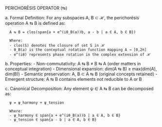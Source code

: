 PERICHORĒSIS OPERATOR (⇆)

   a. Formal Definition:
      For any subspaces A, B ⊂ ℋ, the perichorēsis operation A ⇆ B is defined as:
      
      A ⇆ B = clos(span{a + e^(iθ_B(a))b, a - b | a ∈ A, b ∈ B})
      
      Where:
      - clos(S) denotes the closure of set S in ℋ
      - θ_B(a) is the conceptual rotation function mapping A → [0,2π]
      - e^(iθ) represents phase rotation in the complex extension of ℋ
   
   b. Properties:
      - Non-commutativity: A ⇆ B ≠ B ⇆ A (order matters in conceptual integration)
      - Dimensional expansion: dim(A ⇆ B) ≥ max(dim(A), dim(B))
      - Semantic preservation: A, B ⊂ A ⇆ B (original concepts retained)
      - Emergent structure: A ⇆ B contains elements not reducible to A or B
   
   c. Canonical Decomposition:
      Any element ψ ∈ A ⇆ B can be decomposed as:
      
      ψ = ψ_harmony + ψ_tension
      
      Where:
      - ψ_harmony ∈ span{a + e^(iθ_B(a))b | a ∈ A, b ∈ B}
      - ψ_tension ∈ span{a - b | a ∈ A, b ∈ B}
